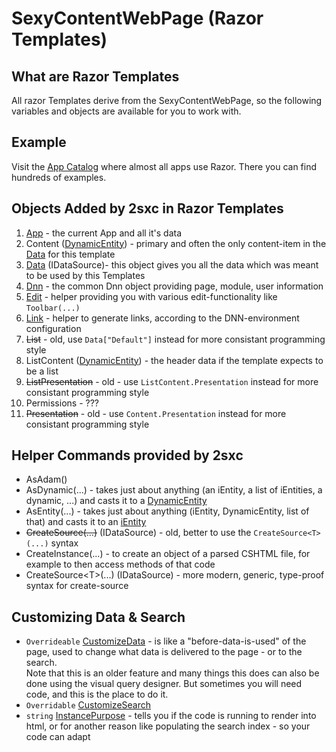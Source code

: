 # SexyContentWebPage (Razor Templates)
## What are Razor Templates
All razor Templates derive from the SexyContentWebPage, so the following variables and objects are available for you to work with.

## Example
Visit the [App Catalog][app-cat] where almost all apps use Razor. There you can find hundreds of examples. 


## Objects Added by 2sxc in Razor Templates

1. [App](xref:HowTo.DynamicCode.App) - the current App and all it's data
1. Content ([DynamicEntity][DynamicEntity]) - primary and often the only content-item in the [Data][Data] for this template
1. [Data][Data] (IDataSource)- this object gives you all the data which was meant to be used by this Templates
1. [Dnn](Razor-Dnn) - the common Dnn object providing page, module, user information
1. [Edit](Razor-Edit) - helper providing you with various edit-functionality like `Toolbar(...)`
1. [Link](Razor-Link) - helper to generate links, according to the DNN-environment configuration
1. ~~List~~ - old, use `Data["Default"]` instead for more consistant programming style
1. ListContent ([DynamicEntity][DynamicEntity]) - the header data if the template expects to be a list
1. ~~ListPresentation~~ - old - use `ListContent.Presentation` instead for more consistant programming style
1. Permissions - ???
1. ~~Presentation~~ - old - use `Content.Presentation` instead for more consistant programming style

## Helper Commands provided by 2sxc

* AsAdam()
* AsDynamic(...) - takes just about anything (an iEntity, a list of iEntities, a dynamic, ...) and casts it to a [DynamicEntity][DynamicEntity]
* AsEntity(...) - takes just about anything (iEntity, DynamicEntity, list of that) and casts it to an [iEntity](DotNet-Entity)
* ~~CreateSource(...)~~ (IDataSource) - old, better to use the `CreateSource<T>(...)` syntax
* CreateInstance(...) - to create an object of a parsed CSHTML file, for example to then access methods of that code
* CreateSource\<T\>(...) (IDataSource) - more modern, generic, type-proof syntax for create-source

## Customizing Data & Search

* `Overrideable` [CustomizeData](razor-sexycontentwebpage.customizedata) - is like a "before-data-is-used" of the page, used to change what data is delivered to the page - or to the search.  
  Note that this is an older feature and many things this does can also be done using the visual query designer. But sometimes you will need code, and this is the place to do it.
* `Overridable` [CustomizeSearch](razor-sexycontentwebpage.customizesearch)
* `string` [InstancePurpose][InstancePurpose] - tells you if the code is running to render into html, or for another reason like populating the search index - so your code can adapt

[//]: # "Links referenced in this page"
[InstancePurpose]:Razor-SexyContentWebPage.InstancePurpose
[DynamicEntity]:dotnet-dynamicentity
[Data]:Razor-Data
[app-cat]: http://2sxc.org/en/apps